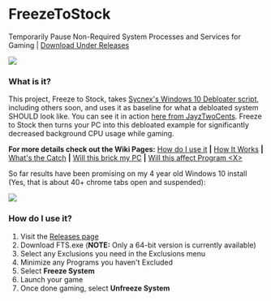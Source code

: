 # FreezeToStock
Temporarily Pause Non-Required System Processes and Services for Gaming | [Download Under Releases](https://github.com/rcmaehl/FreezeToStock/releases)

![](https://i.imgur.com/vmWz3d5.png)

### What is it?
This project, Freeze to Stock, takes [Sycnex's Windows 10 Debloater script](https://github.com/Sycnex/Windows10Debloater), including others soon, and uses it as baseline for what a debloated system SHOULD look like. You can see it in action [here from JayzTwoCents](https://youtu.be/DcDgV-1zDKs?t=859). Freeze to Stock then turns your PC into this debloated example for significantly decreased background CPU usage while gaming.

**For more details check out the Wiki Pages:** [How do I use it](https://github.com/rcmaehl/FreezeToStock/wiki/How-do-I-use-it) **|** [How It Works](https://github.com/rcmaehl/FreezeToStock/wiki/How-it-Works) **|** [What's the Catch](https://github.com/rcmaehl/FreezeToStock/wiki/What's-the-Catch) **|** [Will this brick my PC](https://github.com/rcmaehl/FreezeToStock/wiki/Will-this-brick-my-PC) **|** [Will this affect Program \<X>](https://github.com/rcmaehl/FreezeToStock/wiki/Will-this-affect-Program-X)

So far results have been promising on my 4 year old Windows 10 install (Yes, that is about 40+ chrome tabs open and suspended):

![](https://i.imgur.com/LilskjJ.png)

### How do I use it?

1. Visit the [Releases page](https://github.com/rcmaehl/FreezeToStock/releases)
2. Download FTS.exe (**NOTE:** Only a 64-bit version is currently available)
3. Select any Exclusions you need in the Exclusions menu
4. Minimize any Programs you haven't Excluded
5. Select **Freeze System**
6. Launch your game
7. Once done gaming, select **Unfreeze System**
